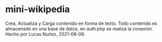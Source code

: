 # mini-wikipedia
Crea, Actualiza y Carga contenido en forma de texto. Todo contenido es almacenado en una base de datos, en auth.php se realiza la conexión. Hecho por Lucas Nuñez, 2021-08-06. 
